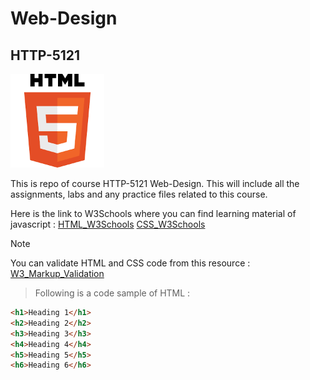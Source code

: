 # Web-Design
## HTTP-5121

<img src=./html.png alt="HTML" width="150" height="150">

This is repo of course HTTP-5121 Web-Design. 
This will include all the assignments, labs and any practice files related to this course.

Here is the link to W3Schools where you can find learning material of javascript :
[HTML_W3Schools](https://www.w3schools.com/html/default.asp)
[CSS_W3Schools](https://www.w3schools.com/css/default.asp)

>[!Note]  
You can validate HTML and CSS code from this resource : [W3_Markup_Validation](https://validator.w3.org/)


>Following is a code sample of HTML :

```html
<h1>Heading 1</h1>
<h2>Heading 2</h2>
<h3>Heading 3</h3>
<h4>Heading 4</h4>
<h5>Heading 5</h5>
<h6>Heading 6</h6>
```